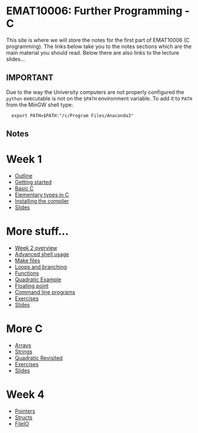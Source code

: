 EMAT10006: Further Programming - C
==================================

This site is where we will store the notes for the first part of EMAT10006 (C
programming). The links below take you to the notes sections which are the
main material you should read. Below there are also links to the lecture
slides...

IMPORTANT
---------

Due to the way the University computers are not properly configured the
`python` executable is not on the `$PATH` environment variable. To add it to
`PATH` from the MinGW shell type:
```
  export PATH=$PATH:"/c/Program Files/Anaconda3"
```

Notes
-----

# Week 1

* [Outline](outline.html)
* [Getting started](getting_started.html)
* [Basic C](basic_c.html)
* [Elementary types in C](elementary_types.html)
* [Installing the compiler](installing.html)
* [Slides](slides1.html)

# More stuff...

* [Week 2 overview](week2overview.html)
* [Advanced shell usage](advanced_shell.html)
* [Make files](makefiles.html)
* [Loops and branching](loopsbranching.html)
* [Functions](functions.html)
* [Quadratic Example](quadratic1.html)
* [Floating point](floating_point.html)
* [Command line programs](commandline.html)
* [Exercises](exercises2.html)
* [Slides](slides2.html)

# More C
* [Arrays](arrays.html)
* [Strings](strings.html)
* [Quadratic Revisited](quadratic2.html)
* [Exercises](exercises3.html)
* [Slides](week3.html)

# Week 4

* [Pointers](pointers.html)
* [Structs](structs.html)
* [FileIO](fileio.html)
